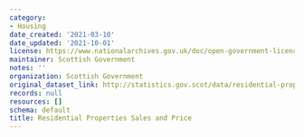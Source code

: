 ```yaml
---
category:
- Housing
date_created: '2021-03-10'
date_updated: '2021-10-01'
license: https://www.nationalarchives.gov.uk/doc/open-government-licence/version/3/
maintainer: Scottish Government
notes: ''
organization: Scottish Government
original_dataset_link: http://statistics.gov.scot/data/residential-properties-sales-and-price
records: null
resources: []
schema: default
title: Residential Properties Sales and Price
---
```

